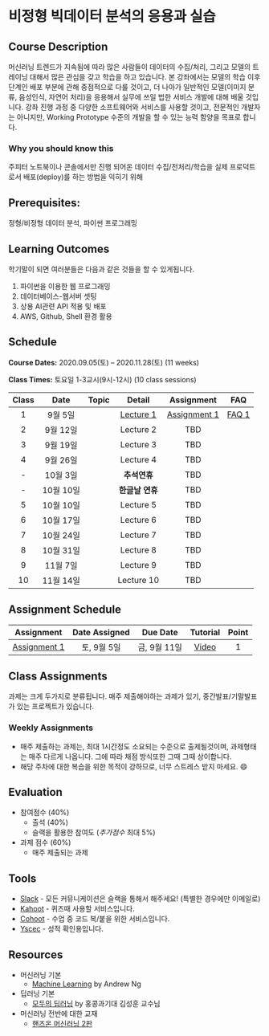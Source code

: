 # 비정형 빅데이터 분석의 응용과 실습


## Course Description

머신러닝 트렌드가 지속됨에 따라 많은 사람들이 데이터의 수집/처리, 그리고 모델의 트레이닝 대해서 많은 관심을 갖고 학습을 하고 있습니다. 본 강좌에서는 모델의 학습 이후 단계인 배포 부분에 관해 중점적으로 다룰 것이고, 더 나아가 일반적인 모델(이미지 분류, 음성인식, 자연어 처리)을 응용해서 실무에 쓰일 법한 서비스 개발에 대해 배울 것입니다. 강좌 진행 과정 중 다양한 소프트웨어와 서비스를 사용할 것이고, 전문적인 개발자는 아니지만, Working Prototype 수준의 개발을 할 수 있는 능력 함양을 목표로 합니다.


### Why you should know this

주피터 노트북이나 콘솔에서만 진행 되어온 데이터 수집/전처리/학습을 실제 프로덕트로서 배포(deploy)를 하는 방법을 익히기 위해

## Prerequisites:  
정형/비정형 데이터 분석, 파이썬 프로그래밍

## Learning Outcomes

학기말이 되면 여러분들은 다음과 같은 것들을 할 수 있게됩니다.

1. 파이썬을 이용한 웹 프로그래밍
1. 데이터베이스-웹서버 셋팅
1. 상용 AI관련 API 적용 및 배포
1. AWS, Github, Shell 환경 활용

## Schedule

**Course Dates:** 2020.09.05(토) – 2020.11.28(토) (11 weeks)

**Class Times:** 토요일 1-3교시(9시-12시) (10 class sessions)

| Class |          Date          |  Topic  |        Detail      |        Assignment         | FAQ |
|:-----:|:----------------------:|:-------:|:------------------:|:-------------------------:|:---:|
|  1 |  9월 5일                 | | [Lecture 1] | [Assignment 1] | [FAQ 1] |
|  2 |  9월 12일                | | Lecture 2 |  TBD | |
|  3 |  9월 19일                | | Lecture 3 | TBD | |
|  4 |  9월 26일                | | Lecture 4 | TBD | |
|  - |  10월 3일                | | **추석연휴** | TBD | |
|  - |  10월 10일                | | **한글날 연휴** | TBD | |
|  5 |  10월 10일               | | Lecture 5 | TBD | |
|  6 |  10월 17일               | | Lecture 6 | TBD | |
|  7 |  10월 24일               | | Lecture 7 | TBD | |
|  8 |  10월 31일               | | Lecture 8 | TBD | |
|  9 |  11월 7일                | | Lecture 9 | TBD | |
|  10 |  11월 14일              | | Lecture 10 | TBD | |





[Lecture 1]: lecture/week-01
[Lecture 2]: lecture/week-02
[Lecture 3]: lecture/week-03
[Lecture 4]: lecture/week-04
[Lecture 5]: lecture/week-05
[Lecture 6]: lecture/week-06
[Lecture 7]: lecture/week-07
[Lecture 8]: lecture/week-08
[Lecture 9]: lecture/week-09
[Lecture 10]: lecture/week-10

[Assignment 1]: assignment/week-01/README.md
[FAQ 1]: FAQ.md

## Assignment Schedule 


|                        Assignment                         | Date Assigned |   Due Date   | Tutorial | Point |
|:---------------------------------------------------------:|:-------------:|:------------:|:------------:|:------------:|
| [Assignment 1]                      |  토, 9월 5일  |  금, 9월 11일 | [Video](https://www.loom.com/share/4ceceb7d5753439b860c06766026a69b) | 1 |





## Class Assignments

과제는 크게 두가지로 분류됩니다. 매주 제출해야하는 과제가 있기, 중간발표/기말발표가 있는 프로젝트가 있습니다.

### Weekly Assignments

- 매주 제출하는 과제는, 최대 1시간정도 소요되는 수준으로 출제될것이며, 과제형태는 매주 다르게 나옵니다. 그에 따라 채점 방식또한 그때 그때 상이합니다.
- 해당 주차에 대한 복습을 위한 목적이 강하므로, 너무 스트레스 받지 마세요. :smile:

## Evaluation

- 참여점수 (40%)
    - 출석 (40%)
    - 슬랙을 활용한 참여도 (*추가점수* 최대 5%)
- 과제 점수 (60%)
    - 매주 제출되는 과제 

## Tools

- [Slack](https://gsi7622-012020-fall.slack.com/) - 모든 커뮤니케이션은 슬랙을 통해서 해주세요! (특별한 경우에만 이메일로)
- [Kahoot](https://kahoot.it) - 퀴즈때 사용할 서비스입니다.
- [Cohoot](https://cohoot.link) - 수업 중 코드 복/붙을 위한 서비스입니다.
- [Yscec](https://yscec.yonsei.ac.kr/course/view.php?id=171934) - 성적 확인용입니다.


## Resources
- 머신러닝 기본
    - [Machine Learning](https://www.youtube.com/watch?v=PPLop4L2eGk&list=PLLssT5z_DsK-h9vYZkQkYNWcItqhlRJLN&ab_channel=ArtificialIntelligence-AllinOne) by Andrew Ng
- 딥러닝 기본
    - [모두의 딥러닝](https://www.youtube.com/watch?v=BS6O0zOGX4E&list=PLlMkM4tgfjnLSOjrEJN31gZATbcj_MpUm&ab_channel=SungKim) by 홍콩과기대 김성훈 교수님
- 머신러닝 전반에 대한 교재
    - [핸즈온 머신러닝 2판](https://www.aladin.co.kr/shop/wproduct.aspx?ItemId=237677114)
